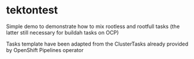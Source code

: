 # tektontest

Simple demo to demonstrate how to mix rootless and rootfull tasks (the latter still necessary for buildah tasks on OCP)

Tasks template have been adapted from the ClusterTasks already provided by OpenShift Pipelines operator 
